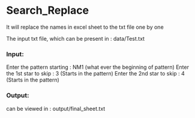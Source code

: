 # Search_Replace
It will replace the names in excel sheet to the txt file one by one


The input txt file, which can be present in : data/Test.txt
### Input:
Enter the pattern starting : NM1 (what ever the beginning of pattern)
Enter the 1st star to skip : 3 (Starts in the pattern)
Enter the 2nd star to skip : 4 (Starts in the pattern)

### Output:
can be viewed in : output/final_sheet.txt
